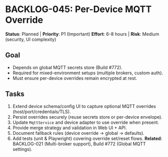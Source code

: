 # BACKLOG-045: Per-Device MQTT Override

**Status**: Planned | **Priority**: P1 (Important)
**Effort**: 6-8 hours | **Risk**: Medium (security, UI complexity)

## Goal

- Depends on global MQTT secrets store (Build #772).
- Required for mixed-environment setups (multiple brokers, custom auth).
- Must ensure per-device overrides remain encrypted at rest.

## Tasks

1. Extend device schema/config UI to capture optional MQTT overrides (host/port/credentials/TLS).
2. Persist overrides securely (reuse secrets store or per-device envelope).
3. Update `MqttService` and device adapter to use override when present.
4. Provide merge strategy and validation in Web UI + API.
5. Document fallback rules (device override → global → defaults).
6. Add tests (unit & Playwright) covering override set/reset flows.
   **Related**: BACKLOG-021 (Multi-broker support), Build #772 (Global MQTT settings).
